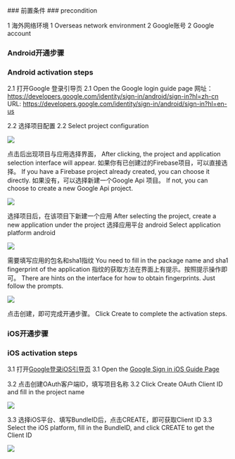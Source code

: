 <md-translatedByGoogle />
###   前置条件
###   precondition

1  海外网络环境
1 Overseas network environment
2  Google账号
2 Google account

###   Android开通步骤
### Android activation steps

2.1 打开Google 登录引导页
2.1 Open the Google login guide page
网址： https://developers.google.com/identity/sign-in/android/sign-in?hl=zh-cn
URL: https://developers.google.com/identity/sign-in/android/sign-in?hl=en-us

2.2 选择项目配置
2.2 Select project configuration

![](https://vkceyugu.cdn.bspapp.com/VKCEYUGU-f184e7c3-1912-41b2-b81f-435d1b37c7b4/636a9bd3-77d7-4539-b46c-0c798eb49350.png)

点击后出现项目与应用选择界面，
After clicking, the project and application selection interface will appear.
如果你有已创建过的Firebase项目，可以直接选择。
If you have a Firebase project already created, you can choose it directly.
如果没有，可以选择新建一个Google Api 项目。
If not, you can choose to create a new Google Api project.

![](https://vkceyugu.cdn.bspapp.com/VKCEYUGU-f184e7c3-1912-41b2-b81f-435d1b37c7b4/f206ec8a-c82d-41f4-9e6d-d838e21a4857.png)

选择项目后，在该项目下新建一个应用
After selecting the project, create a new application under the project
选择应用平台  android
Select application platform android

![](https://vkceyugu.cdn.bspapp.com/VKCEYUGU-f184e7c3-1912-41b2-b81f-435d1b37c7b4/09c5a8aa-c698-4133-9a11-d73d59e37da5.png)


需要填写应用的包名和sha1指纹
You need to fill in the package name and sha1 fingerprint of the application
指纹的获取方法在界面上有提示。按照提示操作即可。
There are hints on the interface for how to obtain fingerprints. Just follow the prompts.

![](https://vkceyugu.cdn.bspapp.com/VKCEYUGU-f184e7c3-1912-41b2-b81f-435d1b37c7b4/d14feca3-94b5-467e-b197-d98b866072bc.png)

点击创建，即可完成开通步骤。
Click Create to complete the activation steps.

###   iOS开通步骤
### iOS activation steps

3.1 打开[Google登录iOS引导页](http://developers.google.com/identity/sign-in/ios/start-integrating?hl=zh-cn)
3.1 Open the [Google Sign in iOS Guide Page](http://developers.google.com/identity/sign-in/ios/start-integrating?hl=zh-cn)

3.2 点击创建OAuth客户端ID，填写项目名称
3.2 Click Create OAuth Client ID and fill in the project name

![](https://vkceyugu.cdn.bspapp.com/VKCEYUGU-f184e7c3-1912-41b2-b81f-435d1b37c7b4/1978e9aa-5e11-4586-9caf-1c1b7c3e71bd.png)

3.3 选择iOS平台、填写BundleID后，点击CREATE，即可获取Client ID
3.3 Select the iOS platform, fill in the BundleID, and click CREATE to get the Client ID

![](https://vkceyugu.cdn.bspapp.com/VKCEYUGU-f184e7c3-1912-41b2-b81f-435d1b37c7b4/26045e0b-b6f0-4c22-aa61-0d63120e1a4b.png)